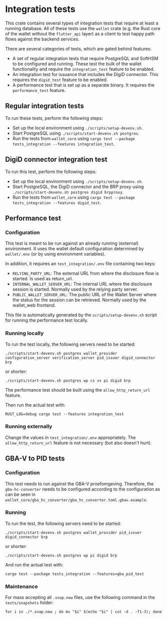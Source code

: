 # Integration tests

This crate contains several types of integration tests that require at least a running database.
All of these tests use the `wallet` crate (e.g. the Rust core of the wallet without the `flutter_api` layer) as a client
to test happy path flows against the backend services.

There are several categories of tests, which are gated behind features:

* A set of regular integration tests that require PostgreSQL and SoftHSM to be configured and running. These test the
  bulk of the wallet functionality and require the `integration_test` feature to be enabled.
* An integration test for issuance that includes the DigiD connector. This requires the `digid_test` feature to be
  enabled.
* A performance test that is set up as a separate binary. It requires the `performance_test` feature.

## Regular integration tests

To run these tests, perform the following steps:

* Set up the local environment using `./scripts/setup-devenv.sh`.
* Start PostgreSQL using `./scripts/start-devenv.sh postgres`.
* Run the tests from `wallet_core` using `cargo test --package tests_integration --features integration_test`.

## DigiD connector integration test

To run this test, perform the following steps:

* Set up the local environment using `./scripts/setup-devenv.sh`.
* Start PostgreSQL, the DigiD connector and the BRP proxy using `./scripts/start-devenv.sh postgres digid brpproxy`.
* Run the tests from `wallet_core` using `cargo test --package tests_integration --features digid_test`.

## Performance test

### Configuration

This test is meant to be run against an already running (external) environment. It uses the wallet default
configuration determined by `wallet/.env` (or by using environment variables).

In addition, it requires an `test_integration/.env` file containing two keys:

- `RELYING_PARTY_URL`: The external URL from where the disclosure flow is started. Is used as return_url.
- `INTERNAL_WALLET_SERVER_URL`: The internal URL where the disclosure session is started. Normally
  used by the relying party server.
- `PUBLIC_WALLET_SERVER_URL`: The public URL of the Wallet Server where the status for the session can be retrieved.
  Normally used by the wallet_web frontend.

This file is automatically generated by the `scripts/setup-devenv.sh` script for running the performance test locally.

### Running locally

To run the test locally, the following servers need to be started:

    ./scripts/start-devenv.sh postgres wallet_provider configuration_server verification_server pid_issuer digid_connector brp

or shorter:

    ./scripts/start-devenv.sh postgres wp cs vs pi digid brp

The performance test should be built using the `allow_http_return_url` feature.

Then run the actual test with:

    RUST_LOG=debug cargo test --features integration_test

### Running externally

Change the values in `test_integration/.env` appropriately. The `allow_http_return_url` feature is not necessary (but
also doesn't hurt).

## GBA-V to PID tests

### Configuration

This test needs to run against the GBA-V proefomgeving. Therefore, the `gba-hc-converter` needs to be configured
according to the configuration as can be seen in `wallet_core/gba_hc_converter/gba_hc_converter.toml.gbav.example`.

### Running

To run the test, the following servers need to be started:

    ./scripts/start-devenv.sh postgres wallet_provider pid_issuer digid_connector brp

or shorter:

    ./scripts/start-devenv.sh postgres wp pi digid brp

And run the actual test with:

    cargo test --package tests_integration --features=gba_pid_test

### Maintenance

For mass accepting all `.snap.new` files, use the following command in the `tests/snapshots` folder:

    for i in ./*.snap.new ; do mv "$i" $(echo "$i" | cut -d . -f1-3); done
